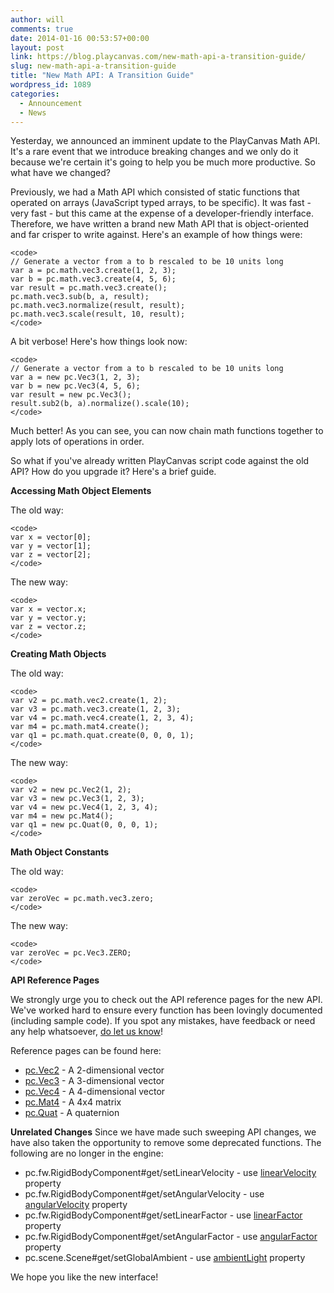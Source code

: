 ```yaml
---
author: will
comments: true
date: 2014-01-16 00:53:57+00:00
layout: post
link: https://blog.playcanvas.com/new-math-api-a-transition-guide/
slug: new-math-api-a-transition-guide
title: "New Math API: A Transition Guide"
wordpress_id: 1089
categories:
  - Announcement
  - News
---
```


Yesterday, we announced an imminent update to the PlayCanvas Math API. It's a rare event that we introduce breaking changes and we only do it because we're certain it's going to help you be much more productive. So what have we changed?

Previously, we had a Math API which consisted of static functions that operated on arrays (JavaScript typed arrays, to be specific). It was fast - very fast - but this came at the expense of a developer-friendly interface. Therefore, we have written a brand new Math API that is object-oriented and far crisper to write against. Here's an example of how things were:

    <code>
    // Generate a vector from a to b rescaled to be 10 units long
    var a = pc.math.vec3.create(1, 2, 3);
    var b = pc.math.vec3.create(4, 5, 6);
    var result = pc.math.vec3.create();
    pc.math.vec3.sub(b, a, result);
    pc.math.vec3.normalize(result, result);
    pc.math.vec3.scale(result, 10, result);
    </code>

A bit verbose! Here's how things look now:

    <code>
    // Generate a vector from a to b rescaled to be 10 units long
    var a = new pc.Vec3(1, 2, 3);
    var b = new pc.Vec3(4, 5, 6);
    var result = new pc.Vec3();
    result.sub2(b, a).normalize().scale(10);
    </code>

Much better! As you can see, you can now chain math functions together to apply lots of operations in order.

So what if you've already written PlayCanvas script code against the old API? How do you upgrade it? Here's a brief guide.

**Accessing Math Object Elements**

The old way:

    <code>
    var x = vector[0];
    var y = vector[1];
    var z = vector[2];
    </code>

The new way:

    <code>
    var x = vector.x;
    var y = vector.y;
    var z = vector.z;
    </code>

**Creating Math Objects**

The old way:

    <code>
    var v2 = pc.math.vec2.create(1, 2);
    var v3 = pc.math.vec3.create(1, 2, 3);
    var v4 = pc.math.vec4.create(1, 2, 3, 4);
    var m4 = pc.math.mat4.create();
    var q1 = pc.math.quat.create(0, 0, 0, 1);
    </code>

The new way:

    <code>
    var v2 = new pc.Vec2(1, 2);
    var v3 = new pc.Vec3(1, 2, 3);
    var v4 = new pc.Vec4(1, 2, 3, 4);
    var m4 = new pc.Mat4();
    var q1 = new pc.Quat(0, 0, 0, 1);
    </code>

**Math Object Constants**

The old way:

    <code>
    var zeroVec = pc.math.vec3.zero;
    </code>

The new way:

    <code>
    var zeroVec = pc.Vec3.ZERO;
    </code>

**API Reference Pages**

We strongly urge you to check out the API reference pages for the new API. We've worked hard to ensure every function has been lovingly documented (including sample code). If you spot any mistakes, have feedback or need any help whatsoever, [do let us know](http://answers.playcanvas.com)!

Reference pages can be found here:

- [pc.Vec2](https://developer.playcanvas.com/engine/api/stable/symbols/pc.Vec2.html) - A 2-dimensional vector
- [pc.Vec3](https://developer.playcanvas.com/engine/api/stable/symbols/pc.Vec3.html) - A 3-dimensional vector
- [pc.Vec4](https://developer.playcanvas.com/engine/api/stable/symbols/pc.Vec4.html) - A 4-dimensional vector
- [pc.Mat4](https://developer.playcanvas.com/engine/api/stable/symbols/pc.Mat4.html) - A 4x4 matrix
- [pc.Quat](https://developer.playcanvas.com/engine/api/stable/symbols/pc.Vec2.html) - A quaternion

**Unrelated Changes**
Since we have made such sweeping API changes, we have also taken the opportunity to remove some deprecated functions. The following are no longer in the engine:

- pc.fw.RigidBodyComponent#get/setLinearVelocity - use [linearVelocity](https://developer.playcanvas.com/engine/api/stable/symbols/pc.fw.RigidBodyComponent.html#linearVelocity) property
- pc.fw.RigidBodyComponent#get/setAngularVelocity - use [angularVelocity](https://developer.playcanvas.com/engine/api/stable/symbols/pc.fw.RigidBodyComponent.html#angularVelocity) property
- pc.fw.RigidBodyComponent#get/setLinearFactor - use [linearFactor](https://developer.playcanvas.com/engine/api/stable/symbols/pc.fw.RigidBodyComponent.html#linearFactor) property
- pc.fw.RigidBodyComponent#get/setAngularFactor - use [angularFactor](https://developer.playcanvas.com/engine/api/stable/symbols/pc.fw.RigidBodyComponent.html#angularFactor) property
- pc.scene.Scene#get/setGlobalAmbient - use [ambientLight](https://developer.playcanvas.com/engine/api/stable/symbols/pc.scene.Scene.html#ambientLight) property

We hope you like the new interface!
